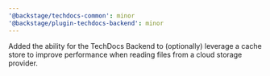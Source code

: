 ```yaml
---
'@backstage/techdocs-common': minor
'@backstage/plugin-techdocs-backend': minor
---
```


Added the ability for the TechDocs Backend to (optionally) leverage a cache
store to improve performance when reading files from a cloud storage provider.
